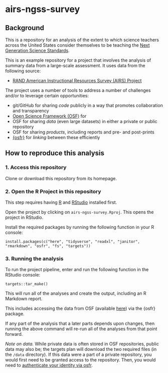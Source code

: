 # airs-ngss-survey

## Background

This is a repository for an analysis of the extent to which science teachers across the United States
consider themselves to be teaching the [Next Generation Science Standards](https://ngss.nsta.org/About.aspx).

This is an example repository for a project that involves the analysis of summary
data from a large-scale assessment. It uses data from the following source:

- [RAND American Instructional Resources Survey (AIRS) Project](https://www.rand.org/education-and-labor/projects/aep/selected-projects/airs.html)

The project uses a number of tools to address a number of challenges and/or to leverage certain opportunities:

  - git/GitHub for sharing _code_ publicly in a way that promotes collaboration and transparency
  - [Open Science Framework (OSF)](https://osf.io/) for 
  - OSF for sharing _data_ (even large datasets) in either a private or public repository
  - OSF for sharing _products_, including reports and pre- and post-prints
  - [{osfr}](https://github.com/ropensci/osfr) for _linking_ between these efficiently

## How to reproduce this analysis 

### 1. Access this repository

Clone or download this repository from its homepage. 

### 2. Open the R Project in this repository

This step requires having [R](https://www.r-project.org/) and [RStudio](https://rstudio.com) installed first.

Open the project by clicking on `airs-ngss-survey.Rproj`. This opens the project in RStudio.

Install the required packages by running the following function in your R console:

```{r}
install.packages(c("here", "tidyverse", "readxl", "janitor", "rmarkdown", "osfr", "fs", "targets"))
```

### 3. Running the analysis

To run the project pipeline, enter and run the following function in the RStudio console:

`targets::tar_make()`

This will run all of the analyses and create the output, including an R Markdown report. 

This includes accessing the data from OSF (available [here](https://osf.io/2jypf/)) via the {osfr} package.

If any part of the analysis that a later parts depends upon changes, 
then running the above command will re-run all of the analyses from that point forward. 

*Note on data.*
While private data is often stored in OSF repositories, public data may also be;
the targets plan will download the two required files (in 
the `/data` directory). If this data were a part of a private repository, you would first need to be granted access to the repository. Then, you would need to [authenticate your identity via 
osfr](https://cran.r-project.org/web/packages/osfr/vignettes/auth.html).
